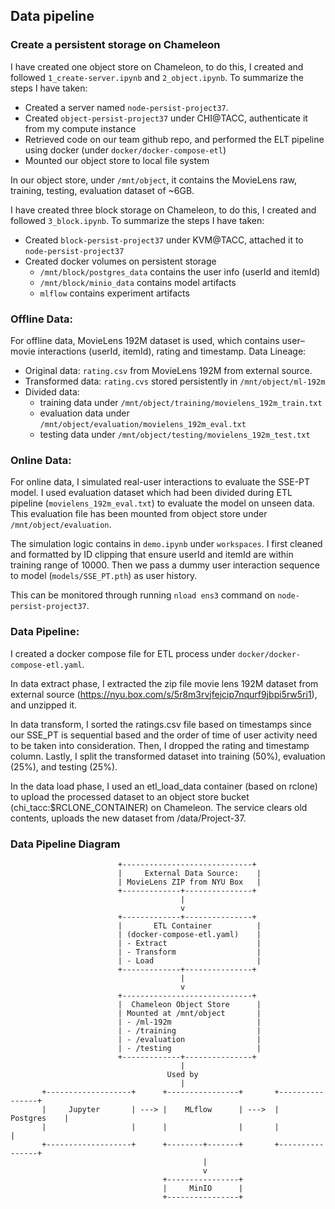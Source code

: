 ## Data pipeline
### Create a persistent storage on Chameleon
I have created one object store on Chameleon, to do this, I created and followed `1_create-server.ipynb` and `2_object.ipynb`. 
To summarize the steps I have taken:
* Created a server named `node-persist-project37`. 
* Created `object-persist-project37` under CHI@TACC, authenticate it from my compute instance
* Retrieved code on our team github repo, and performed the ELT pipeline using docker (under `docker/docker-compose-etl`)
* Mounted our object store to local file system

In our object store, under `/mnt/object`, it contains the MovieLens raw, training, testing, evaluation dataset of ~6GB.

I have created three block storage on Chameleon, to do this, I created and followed `3_block.ipynb`.
To summarize the steps I have taken:
* Created `block-persist-project37` under KVM@TACC, attached it to `node-persist-project37`
* Created docker volumes on persistent storage
  * `/mnt/block/postgres_data` contains the user info (userId and itemId)
  * `/mnt/block/minio_data` contains model artifacts
  * `mlflow` contains experiment artifacts

### Offline Data:
For offline data, MovieLens 192M dataset is used, which contains user–movie interactions (userId, itemId), rating and timestamp.
Data Lineage:
* Original data: `rating.csv` from MovieLens 192M from external source.
* Transformed data: `rating.cvs` stored persistently in `/mnt/object/ml-192m`
* Divided data: 
  * training data under `/mnt/object/training/movielens_192m_train.txt`
  * evaluation data under `/mnt/object/evaluation/movielens_192m_eval.txt`
  * testing data under `/mnt/object/testing/movielens_192m_test.txt`
### Online Data: 
For online data, I simulated real-user interactions to evaluate the SSE-PT model. I used evaluation dataset which had 
been divided during ETL pipeline (`movielens_192m_eval.txt`) to evaluate the model on unseen data. 
This evaluation file has been mounted from object store under  `/mnt/object/evaluation`.

The simulation logic contains in `demo.ipynb` under `workspaces`. I first cleaned and formatted by ID clipping that 
ensure userId and itemId are within training range of 10000. Then we pass a dummy user interaction sequence to model (`models/SSE_PT.pth`)
as user history.

This can be monitored through running `nload ens3` command on `node-persist-project37`.

### Data Pipeline:
I created a docker compose file for ETL process under `docker/docker-compose-etl.yaml`.

In data extract phase, I extracted the zip file movie lens 192M dataset from external source (https://nyu.box.com/s/5r8m3rvjfejcip7nqurf9jbpi5rw5ri1), 
and unzipped it.

In data transform, I sorted the ratings.csv file based on timestamps since our SSE_PT 
is sequential based and the order of time of user activity need to be taken into consideration. 
Then, I dropped the rating and timestamp column. Lastly, I split the transformed dataset into training (50%), 
evaluation (25%), and testing (25%).

In the data load phase, I used an etl_load_data container (based on rclone) 
to upload the processed dataset to an object store bucket 
(chi_tacc:$RCLONE_CONTAINER) on Chameleon. 
The service clears old contents, uploads the new dataset from /data/Project-37.

### Data Pipeline Diagram
```
                        +-----------------------------+
                        |     External Data Source:    |
                        | MovieLens ZIP from NYU Box   |
                        +-------------+---------------+
                                      |
                                      v
                        +-------------+---------------+
                        |       ETL Container          |
                        | (docker-compose-etl.yaml)    |
                        | - Extract                    |
                        | - Transform                  |
                        | - Load                       |
                        +-------------+---------------+
                                      |
                                      v
                        +-----------------------------+
                        |  Chameleon Object Store      |
                        | Mounted at /mnt/object       |
                        | - /ml-192m                   |
                        | - /training                  |
                        | - /evaluation                |
                        | - /testing                   |
                        +-------------+---------------+
                                      |
                                   Used by 
                                      |
       +-------------------+      +----------------+       +----------------+
       |     Jupyter       | ---> |    MLflow      | --->  |    Postgres    |
       |                   |      |                |       |                |      
       +-------------------+      +--------+-------+       +----------------+
                                           |
                                           v
                                  +----------------+
                                  |     MinIO      |
                                  +----------------+
```
